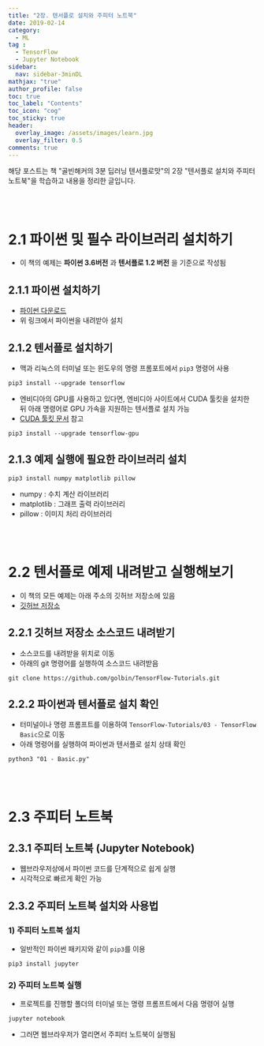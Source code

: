 ```yaml
---
title: "2장. 텐서플로 설치와 주피터 노트북"
date: 2019-02-14
category:
  - ML
tag :
  - TensorFlow
  - Jupyter Notebook
sidebar:
  nav: sidebar-3minDL
mathjax: "true"
author_profile: false
toc: true
toc_label: "Contents"
toc_icon: "cog"
toc_sticky: true
header:
  overlay_image: /assets/images/learn.jpg
  overlay_filter: 0.5
comments: true  
---
```

 해당 포스트는 책 "골빈해커의 3분 딥러닝 텐서플로맛"의 2장 "텐서플로 설치와 주피터 노트북"을 학습하고 내용을 정리한 글입니다.

<br><br>

# 2.1 파이썬 및 필수 라이브러리 설치하기

- 이 책의 예제는 **파이썬 3.6버전** 과 **텐서플로 1.2 버전** 을 기준으로 작성됨

## 2.1.1 파이썬 설치하기
- [파이썬 다운로드](https://www.python.org/downloads/)
- 위 링크에서 파이썬을 내려받아 설치

## 2.1.2 텐서플로 설치하기
- 맥과 리눅스의 터미널 또는 윈도우의 명령 프롬포트에서 `pip3` 명령어 사용  

```
pip3 install --upgrade tensorflow
```
- 엔비디아의 GPU를 사용하고 있다면, 엔비디아 사이트에서 CUDA 툴킷을 설치한 뒤 아래 명령어로 GPU 가속을 지원하는 텐서플로 설치 가능
- [CUDA 툴킷 문서](http://docs.nvidia.com/cuda) 참고  

```
pip3 install --upgrade tensorflow-gpu
```

## 2.1.3 예제 실행에 필요한 라이브러리 설치
```
pip3 install numpy matplotlib pillow
```
- numpy : 수치 계산 라이브러리
- matplotlib : 그래프 출력 라이브러리
- pillow : 이미지 처리 라이브러리

<br><br>

# 2.2 텐서플로 예제 내려받고 실행해보기

- 이 책의 모든 예제는 아래 주소의 깃허브 저장소에 있음
- [깃허브 저장소](https://github.com/golbin/TensorFlow-Tutorials)

## 2.2.1 깃허브 저장소 소스코드 내려받기
- 소스코드를 내려받을 위치로 이동
- 아래의 git 명령어를 실행하여 소스코드 내려받음  

```
git clone https://github.com/golbin/TensorFlow-Tutorials.git
```

## 2.2.2 파이썬과 텐서플로 설치 확인
- 터미널이나 명령 프롬프트를 이용하여 `TensorFlow-Tutorials/03 - TensorFlow Basic`으로 이동
- 아래 명령어를 실행하여 파이썬과 텐서플로 설치 상태 확인  

```
python3 "01 - Basic.py"
```
<br><br>

# 2.3 주피터 노트북

## 2.3.1 주피터 노트북 (Jupyter Notebook)
- 웹브라우저상에서 파이썬 코드를 단계적으로 쉽게 실행
- 시각적으로 빠르게 확인 가능

## 2.3.2 주피터 노트북 설치와 사용법

### 1) 주피터 노트북 설치
- 일반적인 파이썬 패키지와 같이 `pip3`를 이용  

```
pip3 install jupyter
```

### 2) 주피터 노트북 실행
- 프로젝트를 진행할 폴더의 터미널 또는 명령 프롬프트에서 다음 명령어 실행  

```
jupyter notebook
```
- 그러면 웹브라우저가 열리면서 주피터 노트북이 실행됨

